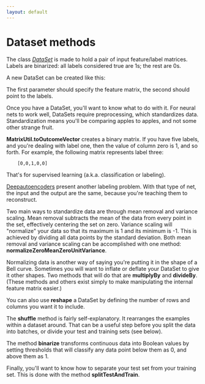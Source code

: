 ```yaml
---
layout: default
---
```


# Dataset methods

The class *[DataSet](https://github.com/agibsonccc/java-deeplearning/blob/master/deeplearning4j-core/src/main/java/org/deeplearning4j/datasets/DataSet.java)* is made to hold a pair of input feature/label matrices. Labels are binarized: all labels considered true are 1s; the rest are 0s.

A new DataSet can be created like this:

 <script src="http://gist-it.appspot.com/github.com/agibsonccc/java-deeplearning/blob/master/deeplearning4j-core/src/main/java/org/deeplearning4j/datasets/fetchers/BaseDataFetcher.java?slice=57:70"></script>

The first parameter should specify the feature matrix, the second should point to the labels.

Once you have a DataSet, you'll want to know what to do with it. For neural nets to work well, DataSets require preprocessing, which standardizes data. Standardization means you'll be comparing apples to apples, and not some other strange fruit.

**MatrixUtil.toOutcomeVector** creates a binary matrix. If you have five labels, and you're dealing with label one, then the value of column zero is 1, and so forth. For example, the following matrix represents label three:

		[0,0,1,0,0]

That's for supervised learning (a.k.a. classification or labeling). 

[Deepautoencoders](../deepautoencoder.html) present another labeling problem. With that type of net, the input and the output are the same, because you're teaching them to reconstruct. 

Two main ways to standardize data are through mean removal and variance scaling. Mean removal subtracts the mean of the data from every point in the set, effectively centering the set on zero. Variance scaling will "normalize" your data so that its maximum is 1 and its minimum is -1. This is achieved by dividing all data points by the standard deviation. Both mean removal and variance scaling can be accomplished with one method: **normalizeZeroMeanZeroUnitVariance**.

Normalizing data is another way of saying you're putting it in the shape of a Bell curve. Sometimes you will want to inflate or deflate your DataSet to give it other shapes. Two methods that will do that are **multiplyBy** and **divideBy**. (These methods and others exist simply to make manipulating the internal feature matrix easier.)

You can also use **reshape** a DataSet by defining the number of rows and columns you want it to include.

The **shuffle** method is fairly self-explanatory. It rearranges the examples within a dataset around. That can be a useful step before you split the data into batches, or divide your test and training sets (see below).

The method **binarize** transforms continuous data into Boolean values by setting thresholds that will classify any data point below them as 0, and above them as 1.

Finally, you'll want to know how to separate your test set from your training set. This is done with the method **splitTestAndTrain**.


